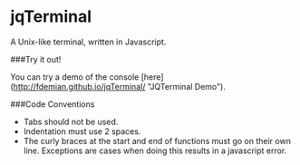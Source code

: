 jqTerminal
==========

A Unix-like terminal, written in Javascript.

###Try it out!

You can try a demo of the console [here] (http://fdemian.github.io/jqTerminal/ "JQTerminal Demo").

###Code Conventions

- Tabs should not be used. 
- Indentation must use 2 spaces.
- The curly braces at the start and end of functions must go on their own line. Exceptions are cases when doing this results in a javascript error.
